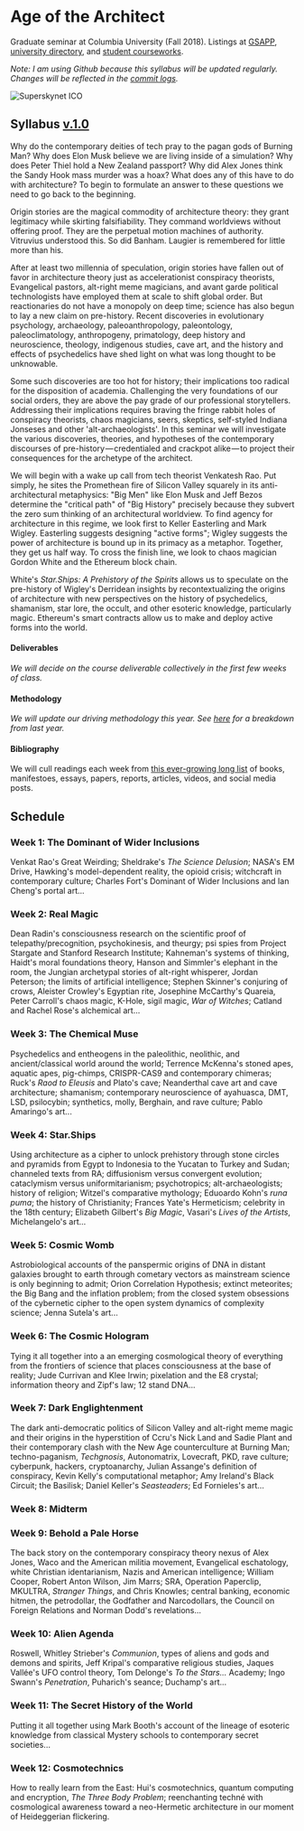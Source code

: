 # Age of the Architect
Graduate seminar at Columbia University (Fall 2018). Listings at [GSAPP](https://www.arch.columbia.edu/courses/72646-1635-age-of-the-architect), [university directory](http://www.columbia.edu/cu/bulletin/uwb/subj/ARCH/A6752-20173-001/), and [student courseworks](https://courseworks2.columbia.edu/courses/sis_course_id:ARCHA6752_001_2017_3/assignments/syllabus).

*Note: I am using Github because this syllabus will be updated regularly. Changes will be reflected in the [commit logs](https://github.com/troyth/age-of-the-architect/commits/master).*

![Superskynet ICO](/assets/superskynetICO.jpg)

## Syllabus [v.1.0](https://github.com/troyth/age-of-the-architect/versions.md)

Why do the contemporary deities of tech pray to the pagan gods of Burning Man? Why does Elon Musk believe we are living inside of a simulation? Why does Peter Thiel hold a New Zealand passport? Why did Alex Jones think the Sandy Hook mass murder was a hoax? What does any of this have to do with architecture? To begin to formulate an answer to these questions we need to go back to the beginning.

Origin stories are the magical commodity of architecture theory: they grant legitimacy while skirting falsifiability. They command worldviews without offering proof. They are the perpetual motion machines of authority. Vitruvius understood this. So did Banham. Laugier is remembered for little more than his.

After at least two millennia of speculation, origin stories have fallen out of favor in architecture theory just as accelerationist conspiracy theorists, Evangelical pastors, alt-right meme magicians, and avant garde political technologists have employed them at scale to shift global order. But reactionaries do not have a monopoly on deep time; science has also begun to lay a new claim on pre-history. Recent discoveries in evolutionary psychology, archaeology, paleoanthropology, paleontology, paleoclimatology, anthropogeny, primatology, deep history and neuroscience, theology, indigenous studies, cave art, and the history and effects of psychedelics have shed light on what was long thought to be unknowable.

Some such discoveries are too hot for history; their implications too radical for the disposition of academia. Challenging the very foundations of our social orders, they are above the pay grade of our professional storytellers. Addressing their implications requires braving the fringe rabbit holes of conspiracy theorists, chaos magicians, seers, skeptics, self-styled Indiana Jonseses and other 'alt-archaeologists'. In this seminar we will investigate the various discoveries, theories, and hypotheses of the contemporary discourses of pre-history — credentialed and crackpot alike — to project their consequences for the archetype of the architect.

We will begin with a wake up call from tech theorist Venkatesh Rao. Put simply, he sites the Promethean fire of Silicon Valley squarely in its anti-architectural metaphysics: "Big Men" like Elon Musk and Jeff Bezos determine the "critical path" of "Big History" precisely because they subvert the zero sum thinking of an architectural worldview. To find agency for architecture in this regime, we look first to Keller Easterling and Mark Wigley. Easterling suggests designing "active forms"; Wigley suggests the power of architecture is bound up in its primacy as a metaphor. Together, they get us half way. To cross the finish line, we look to chaos magician Gordon White and the Ethereum block chain.

White's *Star.Ships: A Prehistory of the Spirits* allows us to speculate on the pre-history of Wigley's Derridean insights by recontextualizing the origins of architecture with new perspectives on the history of psychedelics, shamanism, star lore, the occult, and other esoteric knowledge, particularly magic. Ethereum's smart contracts allow us to make and deploy active forms into the world.

#### Deliverables
*We will decide on the course deliverable collectively in the first few weeks of class.*

#### Methodology
*We will update our driving methodology this year. See [here]() for a breakdown from last year.*

#### Bibliography
We will cull readings each week from [this ever-growing long list](bibliography.md) of books, manifestoes, essays, papers, reports, articles, videos, and social media posts.

## Schedule
### Week 1: The Dominant of Wider Inclusions
Venkat Rao's Great Weirding; Sheldrake's *The Science Delusion*; NASA's EM Drive, Hawking's model-dependent reality, the opioid crisis; witchcraft in contemporary culture; Charles Fort's Dominant of Wider Inclusions and Ian Cheng's portal art...

### Week 2: Real Magic
Dean Radin's consciousness research on the scientific proof of telepathy/precognition, psychokinesis, and theurgy; psi spies from Project Stargate and Stanford Research Institute; Kahneman's systems of thinking, Haidt's moral foundations theory, Hanson and Simmler's elephant in the room, the Jungian archetypal stories of alt-right whisperer, Jordan Peterson; the limits of artificial intelligence; Stephen Skinner's conjuring of crows, Aleister Crowley's Egyptian rite, Josephine McCarthy's Quareia, Peter Carroll's chaos magic, K-Hole, sigil magic, *War of Witches*; Catland and Rachel Rose's alchemical art...

### Week 3: The Chemical Muse
Psychedelics and entheogens in the paleolithic, neolithic, and ancient/classical world around the world; Terrence McKenna's stoned apes, aquatic apes, pig-chimps, CRISPR-CAS9 and contemporary chimeras; Ruck's *Raod to Eleusis* and Plato's cave; Neanderthal cave art and cave architecture; shamanism; contemporary neuroscience of ayahuasca, DMT, LSD, psilocybin; synthetics, molly, Berghain, and rave culture; Pablo Amaringo's art...

### Week 4: Star.Ships
Using architecture as a cipher to unlock prehistory through stone circles and pyramids from Egypt to Indonesia to the Yucatan to Turkey and Sudan; channeled texts from RA; diffusionism versus convergent evolution; cataclymism versus uniformitarianism; psychotropics; alt-archaeologists; history of religion; Witzel's comparative mythology; Eduoardo Kohn's *runa puma*; the history of Christianity; Frances Yate's Hermeticism; celebrity in the 18th century; Elizabeth Gilbert's *Big Magic*, Vasari's *Lives of the Artists*, Michelangelo's art...

### Week 5: Cosmic Womb
Astrobiological accounts of the panspermic origins of DNA in distant galaxies brought to earth through cometary vectors as mainstream science is only beginning to admit; Orion Correlation Hypothesis; extinct meteorites; the Big Bang and the inflation problem; from the closed system obsessions of the cybernetic cipher to the open system dynamics of complexity science; Jenna Sutela's art...

### Week 6: The Cosmic Hologram
Tying it all together into a an emerging cosmological theory of everything from the frontiers of science that places consciousness at the base of reality; Jude Currivan and Klee Irwin; pixelation and the E8 crystal; information theory and Zipf's law; 12 stand DNA...

### Week 7: Dark Englightenment
The dark anti-democratic politics of Silicon Valley and alt-right meme magic and their origins in the hyperstition of Ccru's Nick Land and Sadie Plant and their contemporary clash with the New Age counterculture at Burning Man; techno-paganism, *Techgnosis*, Autonomatrix, Lovecraft, PKD, rave culture; cyberpunk, hackers, cryptoanarchy, Julian Assange's definition of conspiracy, Kevin Kelly's computational metaphor; Amy Ireland's Black Circuit; the Basilisk; Daniel Keller's *Seasteaders*; Ed Fornieles's art...

### Week 8: Midterm

### Week 9: Behold a Pale Horse
The back story on the contemporary conspiracy theory nexus of Alex Jones, Waco and the American militia movement, Evangelical eschatology, white Christian identarianism, Nazis and American intelligence; William Cooper, Robert Anton Wilson, Jim Marrs; SRA, Operation Paperclip, MKULTRA, *Stranger Things*, and Chris Knowles; central banking, economic hitmen, the petrodollar, the Godfather and Narcodollars, the Council on Foreign Relations and Norman Dodd's revelations...

### Week 10: Alien Agenda
Roswell, Whitley Strieber's *Communion*, types of aliens and gods and demons and spirits, Jeff Kripal's comparative religious studies, Jaques Vallée's UFO control theory, Tom Delonge's *To the Stars...* Academy; Ingo Swann's *Penetration*, Puharich's seance; Duchamp's art...

### Week 11: The Secret History of the World
Putting it all together using Mark Booth's account of the lineage of esoteric knowledge from classical Mystery schools to contemporary secret societies...

### Week 12: Cosmotechnics
How to really learn from the East: Hui's cosmotechnics, quantum computing and encryption, *The Three Body Problem*; reenchanting techné with cosmological awareness toward a neo-Hermetic architecture in our moment of Heideggerian flickering.
